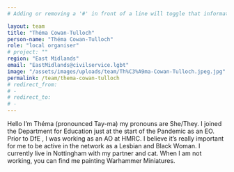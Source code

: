 ```yaml
---
# Adding or removing a '#' in front of a line will toggle that information off and on from being processed. 

layout: team
title: "Théma Cowan-Tulloch"
person-name: "Théma Cowan-Tulloch"
role: "local organiser"
# project: ""
region: "East Midlands"
email: "EastMidlands@civilservice.lgbt"
image: "/assets/images/uploads/team/Th%C3%A9ma-Cowan-Tulloch.jpeg.jpg"
permalink: /team/thema-cowan-tulloch
# redirect_from: 
# - 
# redirect_to: 
# - 
---
```


Hello I’m Théma (pronounced Tay-ma) my pronouns are She/They. I joined  the Department for Education just at the start of the Pandemic as an EO. Prior to DfE , I was working as an AO at HMRC. I believe it’s really important for me to be active in the network as a Lesbian and Black Woman. I currently live in  Nottingham with my partner and cat. When I am not working, you can find me painting Warhammer Miniatures.
